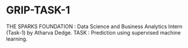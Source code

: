 # GRIP-TASK-1
THE SPARKS FOUNDATION : Data Science and Business Analytics Intern (Task-1) by Atharva Dedge.
TASK : Prediction using supervised machine learning.
